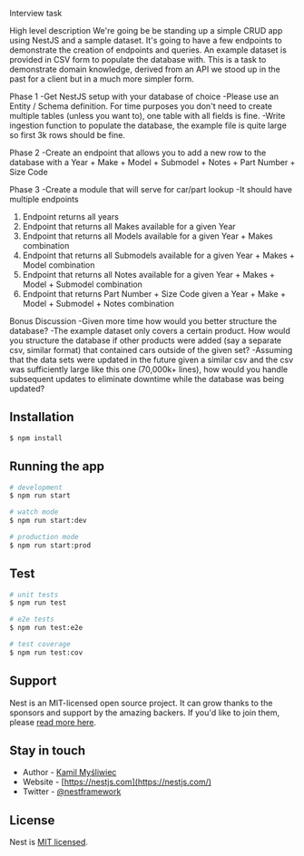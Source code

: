 Interview task

High level description 
We're going be be standing up a simple CRUD app using NestJS and a sample dataset.  It's going to have a few endpoints to demonstrate the creation of endpoints and queries.  An example dataset is provided in CSV form to populate the database with.  This is a task to demonstrate domain knowledge, derived from an API we stood up in the past for a client but in a much more simpler form.

Phase 1
-Get NestJS setup with your database of choice
-Please use an Entity / Schema definition.  For time purposes you don't need to create multiple tables (unless you want to), one table with all fields is fine.
-Write ingestion function to populate the database, the example file is quite large so first 3k rows should be fine.

Phase 2
-Create an endpoint that allows you to add a new row to the database with a Year + Make + Model + Submodel + Notes + Part Number + Size Code

Phase 3
-Create a module that will serve for car/part lookup
-It should have multiple endpoints
  1. Endpoint returns all years
  2. Endpoint that returns all Makes available for a given Year
  3. Endpoint that returns all Models available for a given Year + Makes combination
  4. Endpoint that returns all Submodels available for a given Year + Makes + Model combination
  5. Endpoint that returns all Notes available for a given Year + Makes + Model + Submodel combination
  6. Endpoint that returns Part Number + Size Code given a Year + Make + Model + Submodel + Notes combination

Bonus Discussion
-Given more time how would you better structure the database?
-The example dataset only covers a certain product.  How would you structure the database if other products were added (say a separate csv, similar format) that contained cars outside of the given set?
-Assuming that the data sets were updated in the future given a similar csv and the csv was sufficiently large like this one (70,000k+ lines), how would you handle subsequent updates to eliminate downtime while the database was being updated?

## Installation

```bash
$ npm install
```

## Running the app

```bash
# development
$ npm run start

# watch mode
$ npm run start:dev

# production mode
$ npm run start:prod
```

## Test

```bash
# unit tests
$ npm run test

# e2e tests
$ npm run test:e2e

# test coverage
$ npm run test:cov
```

## Support

Nest is an MIT-licensed open source project. It can grow thanks to the sponsors and support by the amazing backers. If you'd like to join them, please [read more here](https://docs.nestjs.com/support).

## Stay in touch

- Author - [Kamil Myśliwiec](https://kamilmysliwiec.com)
- Website - [https://nestjs.com](https://nestjs.com/)
- Twitter - [@nestframework](https://twitter.com/nestframework)

## License

Nest is [MIT licensed](LICENSE).

